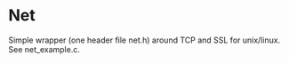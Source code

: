 Net
===

Simple wrapper (one header file net.h) around TCP and SSL for unix/linux. See net_example.c.

